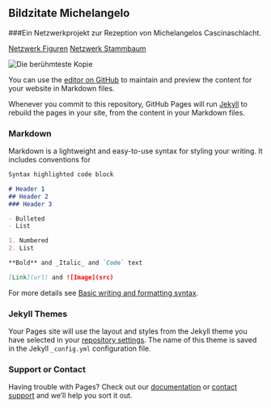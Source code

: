 ## Bildzitate Michelangelo
###Ein Netzwerkprojekt zur Rezeption von Michelangelos Cascinaschlacht.

[Netzwerk Figuren](https://tonimassenberg.github.io/Bildzitate-Michelangelo/Figuren/)
[Netzwerk Stammbaum](https://tonimassenberg.github.io/Bildzitate-Michelangelo/Stammbaum/)

![Die berühmteste Kopie](https://firebasestorage.googleapis.com/v0/b/aries-a0120.appspot.com/o/-MtYnHWt73vQzDabD1K6%2Fimages%2F-MtYnMqbV476dJdzsiIy?alt=media&token=309f5510-bdd2-43b2-a9b0-db5e2762b5ef)

You can use the [editor on GitHub](https://github.com/ToniMassenberg/Bildzitate-Michelangelo/edit/main/README.md) to maintain and preview the content for your website in Markdown files.

Whenever you commit to this repository, GitHub Pages will run [Jekyll](https://jekyllrb.com/) to rebuild the pages in your site, from the content in your Markdown files.

### Markdown

Markdown is a lightweight and easy-to-use syntax for styling your writing. It includes conventions for

```markdown
Syntax highlighted code block

# Header 1
## Header 2
### Header 3

- Bulleted
- List

1. Numbered
2. List

**Bold** and _Italic_ and `Code` text

[Link](url) and ![Image](src)
```

For more details see [Basic writing and formatting syntax](https://docs.github.com/en/github/writing-on-github/getting-started-with-writing-and-formatting-on-github/basic-writing-and-formatting-syntax).

### Jekyll Themes

Your Pages site will use the layout and styles from the Jekyll theme you have selected in your [repository settings](https://github.com/ToniMassenberg/Bildzitate-Michelangelo/settings/pages). The name of this theme is saved in the Jekyll `_config.yml` configuration file.

### Support or Contact

Having trouble with Pages? Check out our [documentation](https://docs.github.com/categories/github-pages-basics/) or [contact support](https://support.github.com/contact) and we’ll help you sort it out.
